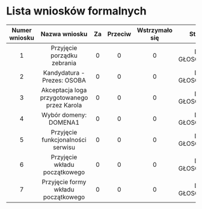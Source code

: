 # Lista wniosków formalnych


| Numer wniosku |                Nazwa wniosku                | Za | Przeciw | Wstrzymało się |     Status    |
|:-------------:|:-------------------------------------------:|:--:|:-------:|:--------------:|:-------------:|
|       1       | Przyjęcie porządku zebrania                 |  0 |    0    |        0       | DO GŁOSOWANIA |
|       2       | Kandydatura - Prezes: OSOBA                 |  0 |    0    |        0       | DO GŁOSOWANIA |
|       3       | Akceptacja loga przygotowanego przez Karola |  0 |    0    |        0       | DO GŁOSOWANIA |
|       4       | Wybór domeny: DOMENA1                       |  0 |    0    |        0       | DO GŁOSOWANIA |
|       5       | Przyjęcie funkcjonalności serwisu           |  0 |    0    |        0       | DO GŁOSOWANIA |
|       6       | Przyjęcie wkładu początkowego               |  0 |    0    |        0       | DO GŁOSOWANIA |
|       7       | Przyjęcie formy wkładu początkowego         |  0 |    0    |        0       | DO GŁOSOWANIA |